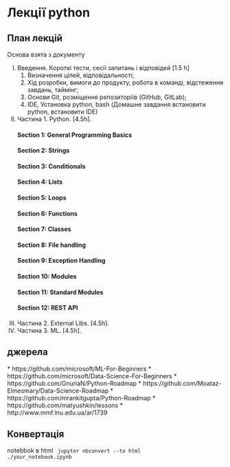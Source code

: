 <h1> Лекції python </h1>

<h2> План лекцій</h2>

Основа взята з <a src="https://docs.google.com/document/d/1SgVPHOoGtm_hdNZP5YL_zCDlT11F-SY0_fnqGdfj2-U/edit">документу</a>

<ul>
  <li type="I">Введення. Короткі тести, сесії запитань і відповідей [1.5 h]
    <ol>
      <li type="1">Визначення цілей, відповідальності;</li>
      <li type="1">Хід розробки, вимоги до продукту, робота в команді, відстеження завдань, таймінг;</li>
      <li type="1">Основи Git, розміщення репозиторіїв (GitHub, GitLab);</li>
      <li type="1">IDE, Установка python, bash (Домашне завдання встановити python, встановити IDE)</li>
    </ol>
  </li>

  <li type="I">Частина 1. Python. [4.5h].

#### Section 1: General Programming Basics
#### Section 2: Strings
#### Section 3: Conditionals
#### Section 4: Lists
#### Section 5: Loops
#### Section 6: Functions
#### Section 7: Classes
#### Section 8: File handling
#### Section 9: Exception Handling
#### Section 10: Modules
#### Section 11: Standard Modules
#### Section 12: REST API
  
<li type="I">Частина 2. External Libs. [4.5h].
<li type="I">Частина 3. ML. [4.5h].
</ul>


<h2>джерела</h2>
* https://github.com/microsoft/ML-For-Beginners
* https://github.com/microsoft/Data-Science-For-Beginners
* https://github.com/GnuriaN/Python-Roadmap
* https://github.com/Moataz-Elmesmary/Data-Science-Roadmap
* https://github.com/mrankitgupta/Python-Roadmap
* https://github.com/matyushkin/lessons
* http://www.mmf.lnu.edu.ua/ar/1739



<h2> Конвертація  </h2>

notebbok в html
<code>
jupyter nbconvert --to html ./your_notebook.ipynb
</code>

